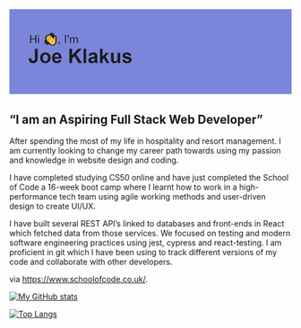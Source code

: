 
<img src="header.png">

<h2>“I am an Aspiring Full Stack Web Developer”</h2>

After spending the most of my life in hospitality and resort management. I am currently looking to change my career path towards using my passion and knowledge in website design and coding.

I have completed studying CS50 online and have just completed the School of Code a 16-week boot camp where I learnt how to work in a high-performance tech team using agile working methods and user-driven design to create UI/UX. 

I have built several REST API’s linked to databases and front-ends in React which fetched data from those services. We focused on testing and modern software engineering practices using jest, cypress and react-testing. I am proficient in git which I have been using to track different versions of my code and collaborate with other developers.

via https://www.schoolofcode.co.uk/.


[![My GitHub stats](https://github-readme-stats.vercel.app/api?username=JojokCreator&show_icons=true&theme=radical)]()

[![Top Langs](https://github-readme-stats.vercel.app/api/top-langs/?username=JojokCreator&theme=radical)]()

